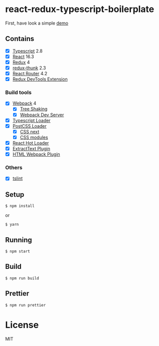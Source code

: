 # react-redux-typescript-boilerplate

First, have look a simple [demo](https://stackblitz.com/edit/react-ts-boil?file=index.tsx)

## Contains

- [x] [Typescript](https://www.typescriptlang.org/) 2.8
- [x] [React](https://facebook.github.io/react/) 16.3
- [x] [Redux](https://github.com/reactjs/redux) 4
- [x] [redux-thunk](https://github.com/reduxjs/redux-thunk) 2.3
- [x] [React Router](https://github.com/ReactTraining/react-router) 4.2
- [x] [Redux DevTools Extension](https://github.com/zalmoxisus/redux-devtools-extension)

### Build tools

- [x] [Webpack](https://webpack.github.io) 4
  - [x] [Tree Shaking](https://medium.com/@Rich_Harris/tree-shaking-versus-dead-code-elimination-d3765df85c80)
  - [x] [Webpack Dev Server](https://github.com/webpack/webpack-dev-server)
- [x] [Typescript Loader](https://github.com/TypeStrong/ts-loader)
- [x] [PostCSS Loader](https://github.com/postcss/postcss-loader)
  - [x] [CSS next](https://github.com/MoOx/postcss-cssnext)
  - [x] [CSS modules](https://github.com/css-modules/css-modules)
- [x] [React Hot Loader](https://github.com/gaearon/react-hot-loader)
- [x] [ExtractText Plugin](https://github.com/webpack/extract-text-webpack-plugin)
- [x] [HTML Webpack Plugin](https://github.com/ampedandwired/html-webpack-plugin)

### Others

- [x] [tslint](https://github.com/palantir/tslint)

## Setup

```
$ npm install
```

or

```
$ yarn
```

## Running

```
$ npm start
```

## Build

```
$ npm run build
```

## Prettier

```
$ npm run prettier
```

# License

MIT
